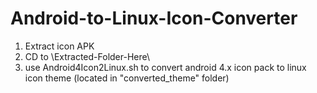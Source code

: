 # Android-to-Linux-Icon-Converter

1. Extract icon APK
2. CD to \Extracted-Folder-Here\
3. use Android4Icon2Linux.sh to convert android 4.x icon pack to linux icon theme (located in "converted_theme" folder)
